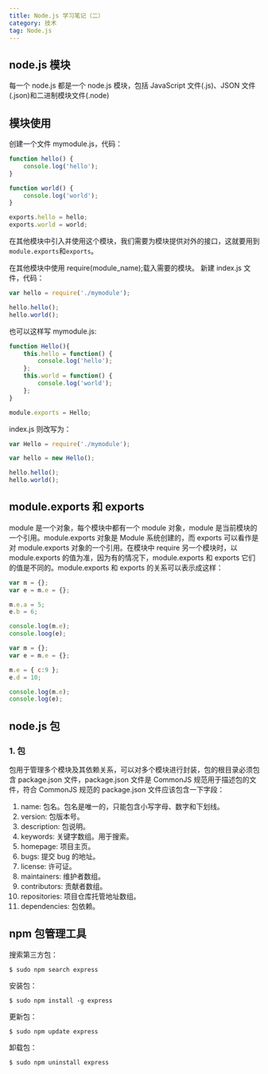 ```yaml
---
title: Node.js 学习笔记（二）
category: 技术
tag: Node.js
---
```


## node.js 模块

每一个 node.js 都是一个 node.js 模块，包括 JavaScript 文件(.js)、JSON 文件(.json)和二进制模块文件(.node)

## 模块使用

创建一个文件 mymodule.js，代码：

```js
function hello() {
    console.log('hello');
}

function world() {
    console.log('world');
}

exports.hello = hello;
exports.world = world;
```

在其他模块中引入并使用这个模块，我们需要为模块提供对外的接口，这就要用到`module.exports`和`exports`。

在其他模块中使用 require(module_name);载入需要的模块。
新建 index.js 文件，代码：

```js
var hello = require('./mymodule');

hello.hello();
hello.world();
```

也可以这样写 mymodule.js:

```js
function Hello(){
    this.hello = function() {
        console.log('hello');
    };
    this.world = function() {
        console.log('world');
    };
}

module.exports = Hello;
```

index.js 则改写为：

```js
var Hello = require('./mymodule');

var hello = new Hello();

hello.hello();
hello.world();
```

## module.exports 和 exports

module 是一个对象，每个模块中都有一个 module 对象，module 是当前模块的一个引用。module.exports 对象是 Module 系统创建的，而 exports 可以看作是对 module.exports 对象的一个引用。在模块中 require 另一个模块时，以 module.exports 的值为准，因为有的情况下，module.exports 和 exports 它们的值是不同的。module.exports 和 exports 的关系可以表示成这样：

```js
var m = {};
var e = m.e = {};

m.e.a = 5;
e.b = 6;

console.log(m.e);
console.loog(e);
```

```js
var m = {};
var e = m.e = {};

m.e = { c:9 };
e.d = 10;

console.log(m.e);
console.log(e);
```

## node.js 包

### 1. 包

包用于管理多个模块及其依赖关系，可以对多个模块进行封装，包的根目录必须包含 package.json 文件，package.json 文件是 CommonJS 规范用于描述包的文件，符合 CommonJS 规范的 package.json 文件应该包含一下字段：

1. name: 包名。包名是唯一的，只能包含小写字母、数字和下划线。
2. version: 包版本号。
3. description: 包说明。
4. keywords: 关键字数组。用于搜索。
5. homepage: 项目主页。
6. bugs: 提交 bug 的地址。
7. license: 许可证。
8. maintainers: 维护者数组。
9. contributors: 贡献者数组。
10. repositories: 项目仓库托管地址数组。
11. dependencies: 包依赖。

## npm 包管理工具

搜索第三方包：

`$ sudo npm search express`

安装包：

`$ sudo npm install -g express`

更新包：

`$ sudo npm update express`

卸载包：

`$ sudo npm uninstall express`
